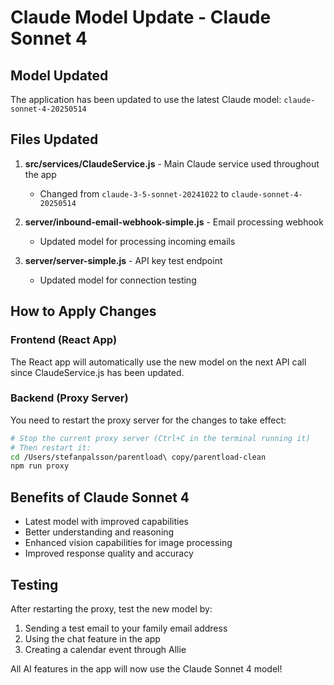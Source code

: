 # Claude Model Update - Claude Sonnet 4

## Model Updated
The application has been updated to use the latest Claude model: `claude-sonnet-4-20250514`

## Files Updated
1. **src/services/ClaudeService.js** - Main Claude service used throughout the app
   - Changed from `claude-3-5-sonnet-20241022` to `claude-sonnet-4-20250514`

2. **server/inbound-email-webhook-simple.js** - Email processing webhook
   - Updated model for processing incoming emails

3. **server/server-simple.js** - API key test endpoint
   - Updated model for connection testing

## How to Apply Changes

### Frontend (React App)
The React app will automatically use the new model on the next API call since ClaudeService.js has been updated.

### Backend (Proxy Server)
You need to restart the proxy server for the changes to take effect:

```bash
# Stop the current proxy server (Ctrl+C in the terminal running it)
# Then restart it:
cd /Users/stefanpalsson/parentload\ copy/parentload-clean
npm run proxy
```

## Benefits of Claude Sonnet 4
- Latest model with improved capabilities
- Better understanding and reasoning
- Enhanced vision capabilities for image processing
- Improved response quality and accuracy

## Testing
After restarting the proxy, test the new model by:
1. Sending a test email to your family email address
2. Using the chat feature in the app
3. Creating a calendar event through Allie

All AI features in the app will now use the Claude Sonnet 4 model!